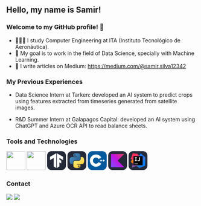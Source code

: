 ## Hello, my name is Samir!
### Welcome to my GitHub profile! 👋

- 👨🏽‍💻 I study Computer Engineering at ITA (Instituto Tecnológico de Aeronáutica).
- 🏁 My goal is to work in the field of Data Science, specially with Machine Learning.
- 📄 I write articles on Medium: https://medium.com/@samir.silva12342

### My Previous Experiences

- Data Science Intern at Tarken: developed an AI system to predict crops using features extracted from timeseries generated from satellite images.

- R&D Summer Intern at Galapagos Capital: developed an AI system using ChatGPT and Azure OCR API to read balance sheets.

###  Tools and Technologies

<link rel="stylesheet" href="https://cdn.jsdelivr.net/gh/devicons/devicon@v2.15.1/devicon.min.css">

<img src="https://cdn.jsdelivr.net/gh/devicons/devicon/icons/pandas/pandas-original-wordmark.svg" width="50" height="50"/> <img
src="https://github.com/tandpfun/skill-icons/blob/main/icons/ScikitLearn-Dark.svg" width="50" height="50"/> <img 
src="https://github.com/tandpfun/skill-icons/blob/main/icons/TensorFlow-Dark.svg" width="50" height="50"/> <img 
src="https://github.com/tandpfun/skill-icons/blob/main/icons/Python-Dark.svg" width="50" height="50"/> <img 
src="https://github.com/tandpfun/skill-icons/blob/main/icons/CPP.svg" width="50" height="50"/> <img
src="https://github.com/tandpfun/skill-icons/blob/main/icons/Kotlin-Dark.svg" width="50" height="50"> <img
src="https://github.com/tandpfun/skill-icons/blob/main/icons/Idea-Dark.svg" width="50" height="50">

<div>

### Contact

<div>
<a href = "mailto:samir.silva12342@gmail.com"><img src="https://img.shields.io/badge/Gmail-D14836?style=for-the-badge&logo=gmail&logoColor=white" target="_blank"></a>
<a href="https://www.linkedin.com/in/samir-nunes-da-silva/" target="_blank"><img src="https://img.shields.io/badge/-LinkedIn-%230077B5?style=for-the-badge&logo=linkedin&logoColor=white" target="_blank"></a>   
</div>

